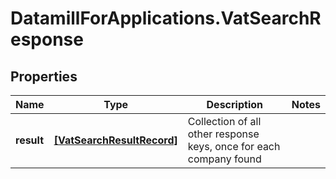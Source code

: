 # DatamillForApplications.VatSearchResponse

## Properties
Name | Type | Description | Notes
------------ | ------------- | ------------- | -------------
**result** | [**[VatSearchResultRecord]**](VatSearchResultRecord.md) | Collection of all other response keys, once for each company found | 


